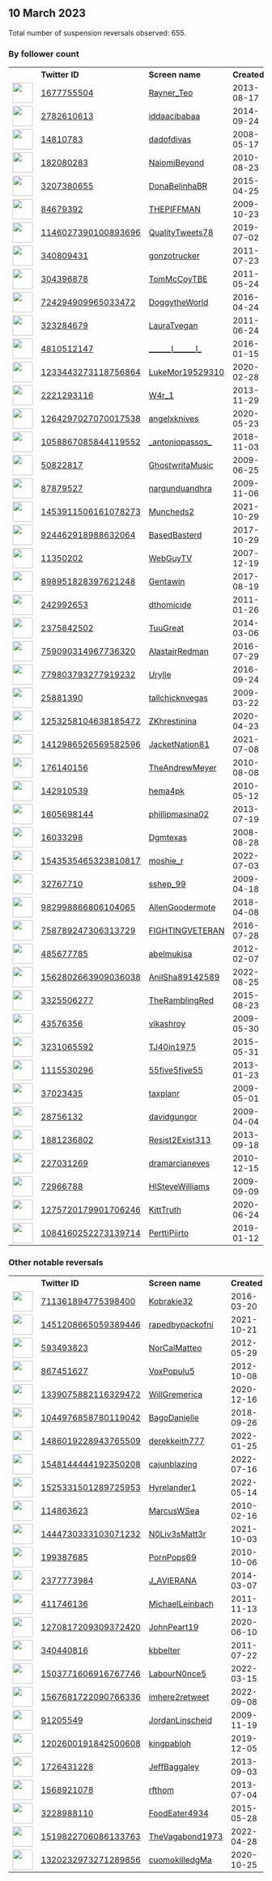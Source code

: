 
## 10 March 2023
Total number of suspension reversals observed: 655.

### By follower count
<table><tr><th></th><th align="left">Twitter ID</th><th align="left">Screen name</th>
<th align="left">Created</th><th align="left">Status</th><th align="left">Suspended</th><th align="left">Followers</th>
<tr><td><a href="https://pbs.twimg.com/profile_images/730739471847546880/QH8n1ZsL_normal.jpg"><img src="https://pbs.twimg.com/profile_images/730739471847546880/QH8n1ZsL_normal.jpg" width="40px" height="40px" align="center"/></a></td><td><a href="https://twitter.com/intent/user?user_id=1677755504">1677755504</a></td><td><a href="https://twitter.com/Rayner_Teo">Rayner_Teo</a></td><td>2013-08-17</td><td align="center"></td><td>2023-01-01</td><td>212739</td></tr>
<tr><td><a href="https://pbs.twimg.com/profile_images/1504395479907508232/uNm0OOIu_normal.jpg"><img src="https://pbs.twimg.com/profile_images/1504395479907508232/uNm0OOIu_normal.jpg" width="40px" height="40px" align="center"/></a></td><td><a href="https://twitter.com/intent/user?user_id=2782610613">2782610613</a></td><td><a href="https://twitter.com/iddaacibabaa">iddaacibabaa</a></td><td>2014-09-24</td><td align="center"></td><td>2022-05-12</td><td>187204</td></tr>
<tr><td><a href="https://pbs.twimg.com/profile_images/1627411622447677446/XBhBYSjX_normal.jpg"><img src="https://pbs.twimg.com/profile_images/1627411622447677446/XBhBYSjX_normal.jpg" width="40px" height="40px" align="center"/></a></td><td><a href="https://twitter.com/intent/user?user_id=14810783">14810783</a></td><td><a href="https://twitter.com/dadofdivas">dadofdivas</a></td><td>2008-05-17</td><td align="center"></td><td>2023-01-11</td><td>52727</td></tr>
<tr><td><a href="https://pbs.twimg.com/profile_images/1662656794668277761/_NAGrkTy_normal.jpg"><img src="https://pbs.twimg.com/profile_images/1662656794668277761/_NAGrkTy_normal.jpg" width="40px" height="40px" align="center"/></a></td><td><a href="https://twitter.com/intent/user?user_id=182080283">182080283</a></td><td><a href="https://twitter.com/NaiomiBeyond">NaiomiBeyond</a></td><td>2010-08-23</td><td align="center"></td><td></td><td>52517</td></tr>
<tr><td><a href="https://pbs.twimg.com/profile_images/1618212111615655939/m8DlvQhB_normal.jpg"><img src="https://pbs.twimg.com/profile_images/1618212111615655939/m8DlvQhB_normal.jpg" width="40px" height="40px" align="center"/></a></td><td><a href="https://twitter.com/intent/user?user_id=3207380655">3207380655</a></td><td><a href="https://twitter.com/DonaBelinhaBR">DonaBelinhaBR</a></td><td>2015-04-25</td><td align="center"></td><td></td><td>51888</td></tr>
<tr><td><a href="https://pbs.twimg.com/profile_images/1344543333947908097/PjJOaev9_normal.jpg"><img src="https://pbs.twimg.com/profile_images/1344543333947908097/PjJOaev9_normal.jpg" width="40px" height="40px" align="center"/></a></td><td><a href="https://twitter.com/intent/user?user_id=84679392">84679392</a></td><td><a href="https://twitter.com/THEPIFFMAN">THEPIFFMAN</a></td><td>2009-10-23</td><td align="center"></td><td>2022-11-12</td><td>45364</td></tr>
<tr><td><a href="https://pbs.twimg.com/profile_images/1519257719462666242/-YgfyCP5_normal.jpg"><img src="https://pbs.twimg.com/profile_images/1519257719462666242/-YgfyCP5_normal.jpg" width="40px" height="40px" align="center"/></a></td><td><a href="https://twitter.com/intent/user?user_id=1146027390100893696">1146027390100893696</a></td><td><a href="https://twitter.com/QualityTweets78">QualityTweets78</a></td><td>2019-07-02</td><td align="center"></td><td>2023-03-07</td><td>39443</td></tr>
<tr><td><a href="https://pbs.twimg.com/profile_images/1472114499/outlawtrucking_normal.jpg"><img src="https://pbs.twimg.com/profile_images/1472114499/outlawtrucking_normal.jpg" width="40px" height="40px" align="center"/></a></td><td><a href="https://twitter.com/intent/user?user_id=340809431">340809431</a></td><td><a href="https://twitter.com/gonzotrucker">gonzotrucker</a></td><td>2011-07-23</td><td align="center"></td><td>2023-01-28</td><td>34568</td></tr>
<tr><td><a href="https://pbs.twimg.com/profile_images/1190186407316340736/Gsok-YUk_normal.jpg"><img src="https://pbs.twimg.com/profile_images/1190186407316340736/Gsok-YUk_normal.jpg" width="40px" height="40px" align="center"/></a></td><td><a href="https://twitter.com/intent/user?user_id=304396878">304396878</a></td><td><a href="https://twitter.com/TomMcCoyTBE">TomMcCoyTBE</a></td><td>2011-05-24</td><td align="center">🔒</td><td></td><td>33020</td></tr>
<tr><td><a href="https://pbs.twimg.com/profile_images/985150110924500992/xLv16kkU_normal.jpg"><img src="https://pbs.twimg.com/profile_images/985150110924500992/xLv16kkU_normal.jpg" width="40px" height="40px" align="center"/></a></td><td><a href="https://twitter.com/intent/user?user_id=724294909965033472">724294909965033472</a></td><td><a href="https://twitter.com/DoggytheWorld">DoggytheWorld</a></td><td>2016-04-24</td><td align="center"></td><td>2023-01-07</td><td>24844</td></tr>
<tr><td><a href="https://pbs.twimg.com/profile_images/940941674930249728/X56k-WFm_normal.jpg"><img src="https://pbs.twimg.com/profile_images/940941674930249728/X56k-WFm_normal.jpg" width="40px" height="40px" align="center"/></a></td><td><a href="https://twitter.com/intent/user?user_id=323284679">323284679</a></td><td><a href="https://twitter.com/LauraTvegan">LauraTvegan</a></td><td>2011-06-24</td><td align="center"></td><td>2023-01-23</td><td>22253</td></tr>
<tr><td><a href="https://pbs.twimg.com/profile_images/1053870456040816641/LCXWPlT7_normal.jpg"><img src="https://pbs.twimg.com/profile_images/1053870456040816641/LCXWPlT7_normal.jpg" width="40px" height="40px" align="center"/></a></td><td><a href="https://twitter.com/intent/user?user_id=4810512147">4810512147</a></td><td><a href="https://twitter.com/______I______l_">______I______l_</a></td><td>2016-01-15</td><td align="center"></td><td></td><td>17107</td></tr>
<tr><td><a href="https://pbs.twimg.com/profile_images/1350677465002176514/Sh3szoFK_normal.jpg"><img src="https://pbs.twimg.com/profile_images/1350677465002176514/Sh3szoFK_normal.jpg" width="40px" height="40px" align="center"/></a></td><td><a href="https://twitter.com/intent/user?user_id=1233443273118756864">1233443273118756864</a></td><td><a href="https://twitter.com/LukeMor19529310">LukeMor19529310</a></td><td>2020-02-28</td><td align="center"></td><td>2022-05-01</td><td>16326</td></tr>
<tr><td><a href="https://pbs.twimg.com/profile_images/1670015923867258880/-vWub6Of_normal.jpg"><img src="https://pbs.twimg.com/profile_images/1670015923867258880/-vWub6Of_normal.jpg" width="40px" height="40px" align="center"/></a></td><td><a href="https://twitter.com/intent/user?user_id=2221293116">2221293116</a></td><td><a href="https://twitter.com/W4r_1">W4r_1</a></td><td>2013-11-29</td><td align="center"></td><td>2023-01-29</td><td>15300</td></tr>
<tr><td><a href="https://pbs.twimg.com/profile_images/1667631029165649924/VvtalJwM_normal.jpg"><img src="https://pbs.twimg.com/profile_images/1667631029165649924/VvtalJwM_normal.jpg" width="40px" height="40px" align="center"/></a></td><td><a href="https://twitter.com/intent/user?user_id=1264297027070017538">1264297027070017538</a></td><td><a href="https://twitter.com/angelxknives">angelxknives</a></td><td>2020-05-23</td><td align="center"></td><td>2023-03-01</td><td>12602</td></tr>
<tr><td><a href="https://pbs.twimg.com/profile_images/1479220725168971781/jOwZj5yk_normal.jpg"><img src="https://pbs.twimg.com/profile_images/1479220725168971781/jOwZj5yk_normal.jpg" width="40px" height="40px" align="center"/></a></td><td><a href="https://twitter.com/intent/user?user_id=1058867085844119552">1058867085844119552</a></td><td><a href="https://twitter.com/_antoniopassos_">_antoniopassos_</a></td><td>2018-11-03</td><td align="center"></td><td>2022-07-21</td><td>12078</td></tr>
<tr><td><a href="https://pbs.twimg.com/profile_images/1669669045136678918/4WoxHT_3_normal.jpg"><img src="https://pbs.twimg.com/profile_images/1669669045136678918/4WoxHT_3_normal.jpg" width="40px" height="40px" align="center"/></a></td><td><a href="https://twitter.com/intent/user?user_id=50822817">50822817</a></td><td><a href="https://twitter.com/GhostwritaMusic">GhostwritaMusic</a></td><td>2009-06-25</td><td align="center"></td><td></td><td>11045</td></tr>
<tr><td><a href="https://pbs.twimg.com/profile_images/1610710701366181890/oleFXFh7_normal.jpg"><img src="https://pbs.twimg.com/profile_images/1610710701366181890/oleFXFh7_normal.jpg" width="40px" height="40px" align="center"/></a></td><td><a href="https://twitter.com/intent/user?user_id=87879527">87879527</a></td><td><a href="https://twitter.com/nargunduandhra">nargunduandhra</a></td><td>2009-11-06</td><td align="center"></td><td>2023-01-08</td><td>10939</td></tr>
<tr><td><a href="https://pbs.twimg.com/profile_images/1672694501738188800/zqrnPKAK_normal.jpg"><img src="https://pbs.twimg.com/profile_images/1672694501738188800/zqrnPKAK_normal.jpg" width="40px" height="40px" align="center"/></a></td><td><a href="https://twitter.com/intent/user?user_id=1453911506161078273">1453911506161078273</a></td><td><a href="https://twitter.com/Muncheds2">Muncheds2</a></td><td>2021-10-29</td><td align="center"></td><td>2022-11-21</td><td>9878</td></tr>
<tr><td><a href="https://pbs.twimg.com/profile_images/970712029580447744/HJYPp-rd_normal.jpg"><img src="https://pbs.twimg.com/profile_images/970712029580447744/HJYPp-rd_normal.jpg" width="40px" height="40px" align="center"/></a></td><td><a href="https://twitter.com/intent/user?user_id=924462918988632064">924462918988632064</a></td><td><a href="https://twitter.com/BasedBasterd">BasedBasterd</a></td><td>2017-10-29</td><td align="center"></td><td></td><td>8728</td></tr>
<tr><td><a href="https://pbs.twimg.com/profile_images/1634046129892634626/I4DzAUmR_normal.jpg"><img src="https://pbs.twimg.com/profile_images/1634046129892634626/I4DzAUmR_normal.jpg" width="40px" height="40px" align="center"/></a></td><td><a href="https://twitter.com/intent/user?user_id=11350202">11350202</a></td><td><a href="https://twitter.com/WebGuyTV">WebGuyTV</a></td><td>2007-12-19</td><td align="center"></td><td>2023-01-26</td><td>7762</td></tr>
<tr><td><a href="https://pbs.twimg.com/profile_images/1665327375310262274/W3DJiKJu_normal.jpg"><img src="https://pbs.twimg.com/profile_images/1665327375310262274/W3DJiKJu_normal.jpg" width="40px" height="40px" align="center"/></a></td><td><a href="https://twitter.com/intent/user?user_id=898951828397621248">898951828397621248</a></td><td><a href="https://twitter.com/Gentawin">Gentawin</a></td><td>2017-08-19</td><td align="center"></td><td>2023-01-29</td><td>7456</td></tr>
<tr><td><a href="https://pbs.twimg.com/profile_images/1071195925245280256/4QgNNdEF_normal.jpg"><img src="https://pbs.twimg.com/profile_images/1071195925245280256/4QgNNdEF_normal.jpg" width="40px" height="40px" align="center"/></a></td><td><a href="https://twitter.com/intent/user?user_id=242992653">242992653</a></td><td><a href="https://twitter.com/dthomicide">dthomicide</a></td><td>2011-01-26</td><td align="center"></td><td></td><td>7209</td></tr>
<tr><td><a href="https://pbs.twimg.com/profile_images/1636110017014255616/TizrdRvA_normal.jpg"><img src="https://pbs.twimg.com/profile_images/1636110017014255616/TizrdRvA_normal.jpg" width="40px" height="40px" align="center"/></a></td><td><a href="https://twitter.com/intent/user?user_id=2375842502">2375842502</a></td><td><a href="https://twitter.com/TuuGreat">TuuGreat</a></td><td>2014-03-06</td><td align="center"></td><td></td><td>7172</td></tr>
<tr><td><a href="https://pbs.twimg.com/profile_images/1025734597370372101/iHE_75Pb_normal.jpg"><img src="https://pbs.twimg.com/profile_images/1025734597370372101/iHE_75Pb_normal.jpg" width="40px" height="40px" align="center"/></a></td><td><a href="https://twitter.com/intent/user?user_id=759090314967736320">759090314967736320</a></td><td><a href="https://twitter.com/AlastairRedman">AlastairRedman</a></td><td>2016-07-29</td><td align="center"></td><td>2023-03-04</td><td>7159</td></tr>
<tr><td><a href="https://pbs.twimg.com/profile_images/1665751987298738179/sHJDgQCZ_normal.jpg"><img src="https://pbs.twimg.com/profile_images/1665751987298738179/sHJDgQCZ_normal.jpg" width="40px" height="40px" align="center"/></a></td><td><a href="https://twitter.com/intent/user?user_id=779803793277919232">779803793277919232</a></td><td><a href="https://twitter.com/Urylle">Urylle</a></td><td>2016-09-24</td><td align="center"></td><td>2022-06-13</td><td>6772</td></tr>
<tr><td><a href="https://pbs.twimg.com/profile_images/1638252665674297344/oADeX952_normal.jpg"><img src="https://pbs.twimg.com/profile_images/1638252665674297344/oADeX952_normal.jpg" width="40px" height="40px" align="center"/></a></td><td><a href="https://twitter.com/intent/user?user_id=25881390">25881390</a></td><td><a href="https://twitter.com/tallchicknvegas">tallchicknvegas</a></td><td>2009-03-22</td><td align="center"></td><td></td><td>6536</td></tr>
<tr><td><a href="https://pbs.twimg.com/profile_images/1521171799723155457/AEYv-6kw_normal.jpg"><img src="https://pbs.twimg.com/profile_images/1521171799723155457/AEYv-6kw_normal.jpg" width="40px" height="40px" align="center"/></a></td><td><a href="https://twitter.com/intent/user?user_id=1253258104638185472">1253258104638185472</a></td><td><a href="https://twitter.com/ZKhrestinina">ZKhrestinina</a></td><td>2020-04-23</td><td align="center">👋</td><td>2022-07-26</td><td>6393</td></tr>
<tr><td><a href="https://pbs.twimg.com/profile_images/1650399470461284353/ol_mCwTk_normal.jpg"><img src="https://pbs.twimg.com/profile_images/1650399470461284353/ol_mCwTk_normal.jpg" width="40px" height="40px" align="center"/></a></td><td><a href="https://twitter.com/intent/user?user_id=1412986526569582596">1412986526569582596</a></td><td><a href="https://twitter.com/JacketNation81">JacketNation81</a></td><td>2021-07-08</td><td align="center">🚫</td><td>2022-07-29</td><td>6325</td></tr>
<tr><td><a href="https://pbs.twimg.com/profile_images/1653392278994714626/pDyaEaIs_normal.jpg"><img src="https://pbs.twimg.com/profile_images/1653392278994714626/pDyaEaIs_normal.jpg" width="40px" height="40px" align="center"/></a></td><td><a href="https://twitter.com/intent/user?user_id=176140156">176140156</a></td><td><a href="https://twitter.com/TheAndrewMeyer">TheAndrewMeyer</a></td><td>2010-08-08</td><td align="center"></td><td></td><td>6243</td></tr>
<tr><td><a href="https://pbs.twimg.com/profile_images/1562611269370249216/gwAfgnP8_normal.jpg"><img src="https://pbs.twimg.com/profile_images/1562611269370249216/gwAfgnP8_normal.jpg" width="40px" height="40px" align="center"/></a></td><td><a href="https://twitter.com/intent/user?user_id=142910539">142910539</a></td><td><a href="https://twitter.com/hema4pk">hema4pk</a></td><td>2010-05-12</td><td align="center"></td><td>2022-10-03</td><td>5759</td></tr>
<tr><td><a href="https://pbs.twimg.com/profile_images/1399064484203872258/BUPxHN8u_normal.jpg"><img src="https://pbs.twimg.com/profile_images/1399064484203872258/BUPxHN8u_normal.jpg" width="40px" height="40px" align="center"/></a></td><td><a href="https://twitter.com/intent/user?user_id=1605698144">1605698144</a></td><td><a href="https://twitter.com/phillipmasina02">phillipmasina02</a></td><td>2013-07-19</td><td align="center">🔒</td><td>2023-01-08</td><td>5358</td></tr>
<tr><td><a href="https://pbs.twimg.com/profile_images/1647595796324401153/K4D0RLk__normal.jpg"><img src="https://pbs.twimg.com/profile_images/1647595796324401153/K4D0RLk__normal.jpg" width="40px" height="40px" align="center"/></a></td><td><a href="https://twitter.com/intent/user?user_id=16033298">16033298</a></td><td><a href="https://twitter.com/Dgmtexas">Dgmtexas</a></td><td>2008-08-28</td><td align="center"></td><td></td><td>5233</td></tr>
<tr><td><a href="https://pbs.twimg.com/profile_images/1636774254875123712/xQ_GWQ43_normal.jpg"><img src="https://pbs.twimg.com/profile_images/1636774254875123712/xQ_GWQ43_normal.jpg" width="40px" height="40px" align="center"/></a></td><td><a href="https://twitter.com/intent/user?user_id=1543535465323810817">1543535465323810817</a></td><td><a href="https://twitter.com/moshie_r">moshie_r</a></td><td>2022-07-03</td><td align="center">👋</td><td>2023-05-07</td><td>4704</td></tr>
<tr><td><a href="https://pbs.twimg.com/profile_images/939168954622255104/OuJqEIFz_normal.jpg"><img src="https://pbs.twimg.com/profile_images/939168954622255104/OuJqEIFz_normal.jpg" width="40px" height="40px" align="center"/></a></td><td><a href="https://twitter.com/intent/user?user_id=32767710">32767710</a></td><td><a href="https://twitter.com/sshep_99">sshep_99</a></td><td>2009-04-18</td><td align="center"></td><td>2022-08-19</td><td>4623</td></tr>
<tr><td><a href="https://pbs.twimg.com/profile_images/985388092470251520/f1nkP9Ca_normal.jpg"><img src="https://pbs.twimg.com/profile_images/985388092470251520/f1nkP9Ca_normal.jpg" width="40px" height="40px" align="center"/></a></td><td><a href="https://twitter.com/intent/user?user_id=982998866806104065">982998866806104065</a></td><td><a href="https://twitter.com/AllenGoodermote">AllenGoodermote</a></td><td>2018-04-08</td><td align="center"></td><td></td><td>4182</td></tr>
<tr><td><a href="https://pbs.twimg.com/profile_images/759458733508349952/3Q4U8dUK_normal.jpg"><img src="https://pbs.twimg.com/profile_images/759458733508349952/3Q4U8dUK_normal.jpg" width="40px" height="40px" align="center"/></a></td><td><a href="https://twitter.com/intent/user?user_id=758789247306313729">758789247306313729</a></td><td><a href="https://twitter.com/FIGHTINGVETERAN">FIGHTINGVETERAN</a></td><td>2016-07-28</td><td align="center"></td><td></td><td>3991</td></tr>
<tr><td><a href="https://pbs.twimg.com/profile_images/1643662355861995533/_4I-69iO_normal.jpg"><img src="https://pbs.twimg.com/profile_images/1643662355861995533/_4I-69iO_normal.jpg" width="40px" height="40px" align="center"/></a></td><td><a href="https://twitter.com/intent/user?user_id=485677785">485677785</a></td><td><a href="https://twitter.com/abelmukisa">abelmukisa</a></td><td>2012-02-07</td><td align="center"></td><td>2023-01-13</td><td>3902</td></tr>
<tr><td><a href="https://pbs.twimg.com/profile_images/1588900341390594049/reBBW1wN_normal.jpg"><img src="https://pbs.twimg.com/profile_images/1588900341390594049/reBBW1wN_normal.jpg" width="40px" height="40px" align="center"/></a></td><td><a href="https://twitter.com/intent/user?user_id=1562802663909036038">1562802663909036038</a></td><td><a href="https://twitter.com/AnilSha89142589">AnilSha89142589</a></td><td>2022-08-25</td><td align="center"></td><td>2022-11-26</td><td>3708</td></tr>
<tr><td><a href="https://pbs.twimg.com/profile_images/641222434650112000/IwCSdNir_normal.jpg"><img src="https://pbs.twimg.com/profile_images/641222434650112000/IwCSdNir_normal.jpg" width="40px" height="40px" align="center"/></a></td><td><a href="https://twitter.com/intent/user?user_id=3325506277">3325506277</a></td><td><a href="https://twitter.com/TheRamblingRed">TheRamblingRed</a></td><td>2015-08-23</td><td align="center"></td><td>2023-01-11</td><td>3555</td></tr>
<tr><td><a href="https://pbs.twimg.com/profile_images/1314570573557587968/3Df4OK8A_normal.jpg"><img src="https://pbs.twimg.com/profile_images/1314570573557587968/3Df4OK8A_normal.jpg" width="40px" height="40px" align="center"/></a></td><td><a href="https://twitter.com/intent/user?user_id=43576356">43576356</a></td><td><a href="https://twitter.com/vikashroy">vikashroy</a></td><td>2009-05-30</td><td align="center"></td><td></td><td>3514</td></tr>
<tr><td><a href="https://pbs.twimg.com/profile_images/1466499629806145536/wxnaZdzs_normal.jpg"><img src="https://pbs.twimg.com/profile_images/1466499629806145536/wxnaZdzs_normal.jpg" width="40px" height="40px" align="center"/></a></td><td><a href="https://twitter.com/intent/user?user_id=3231065592">3231065592</a></td><td><a href="https://twitter.com/TJ40in1975">TJ40in1975</a></td><td>2015-05-31</td><td align="center"></td><td>2022-10-07</td><td>3512</td></tr>
<tr><td><a href="https://pbs.twimg.com/profile_images/1672061873032777728/j1e5K9vu_normal.jpg"><img src="https://pbs.twimg.com/profile_images/1672061873032777728/j1e5K9vu_normal.jpg" width="40px" height="40px" align="center"/></a></td><td><a href="https://twitter.com/intent/user?user_id=1115530296">1115530296</a></td><td><a href="https://twitter.com/55five5five55">55five5five55</a></td><td>2013-01-23</td><td align="center"></td><td></td><td>3504</td></tr>
<tr><td><a href="https://pbs.twimg.com/profile_images/655807667/Beidle__John3_normal.JPG"><img src="https://pbs.twimg.com/profile_images/655807667/Beidle__John3_normal.JPG" width="40px" height="40px" align="center"/></a></td><td><a href="https://twitter.com/intent/user?user_id=37023435">37023435</a></td><td><a href="https://twitter.com/taxplanr">taxplanr</a></td><td>2009-05-01</td><td align="center"></td><td>2022-07-27</td><td>3458</td></tr>
<tr><td><a href="https://pbs.twimg.com/profile_images/1484388083399159810/te_Ic1pq_normal.jpg"><img src="https://pbs.twimg.com/profile_images/1484388083399159810/te_Ic1pq_normal.jpg" width="40px" height="40px" align="center"/></a></td><td><a href="https://twitter.com/intent/user?user_id=28756132">28756132</a></td><td><a href="https://twitter.com/davidgungor">davidgungor</a></td><td>2009-04-04</td><td align="center"></td><td>2023-01-09</td><td>3454</td></tr>
<tr><td><a href="https://pbs.twimg.com/profile_images/1545136477193084929/_a_DnP8V_normal.jpg"><img src="https://pbs.twimg.com/profile_images/1545136477193084929/_a_DnP8V_normal.jpg" width="40px" height="40px" align="center"/></a></td><td><a href="https://twitter.com/intent/user?user_id=1881236802">1881236802</a></td><td><a href="https://twitter.com/Resist2Exist313">Resist2Exist313</a></td><td>2013-09-18</td><td align="center"></td><td>2022-08-22</td><td>3448</td></tr>
<tr><td><a href="https://pbs.twimg.com/profile_images/1612425195116961793/pM7Y5p8d_normal.jpg"><img src="https://pbs.twimg.com/profile_images/1612425195116961793/pM7Y5p8d_normal.jpg" width="40px" height="40px" align="center"/></a></td><td><a href="https://twitter.com/intent/user?user_id=227031269">227031269</a></td><td><a href="https://twitter.com/dramarcianeves">dramarcianeves</a></td><td>2010-12-15</td><td align="center"></td><td>2023-01-13</td><td>3221</td></tr>
<tr><td><a href="https://pbs.twimg.com/profile_images/1481742223859322880/QCS5i9cl_normal.jpg"><img src="https://pbs.twimg.com/profile_images/1481742223859322880/QCS5i9cl_normal.jpg" width="40px" height="40px" align="center"/></a></td><td><a href="https://twitter.com/intent/user?user_id=72966788">72966788</a></td><td><a href="https://twitter.com/HISteveWilliams">HISteveWilliams</a></td><td>2009-09-09</td><td align="center"></td><td>2022-03-08</td><td>3188</td></tr>
<tr><td><a href="https://pbs.twimg.com/profile_images/1472024478087528449/1EXuK_b0_normal.jpg"><img src="https://pbs.twimg.com/profile_images/1472024478087528449/1EXuK_b0_normal.jpg" width="40px" height="40px" align="center"/></a></td><td><a href="https://twitter.com/intent/user?user_id=1275720179901706246">1275720179901706246</a></td><td><a href="https://twitter.com/KittTruth">KittTruth</a></td><td>2020-06-24</td><td align="center"></td><td>2022-11-14</td><td>3179</td></tr>
<tr><td><a href="https://pbs.twimg.com/profile_images/1229901121092825089/QEFSMTWz_normal.jpg"><img src="https://pbs.twimg.com/profile_images/1229901121092825089/QEFSMTWz_normal.jpg" width="40px" height="40px" align="center"/></a></td><td><a href="https://twitter.com/intent/user?user_id=1084160252273139714">1084160252273139714</a></td><td><a href="https://twitter.com/PerttiPiirto">PerttiPiirto</a></td><td>2019-01-12</td><td align="center"></td><td>2023-01-14</td><td>3139</td></tr>
</table>

### Other notable reversals
<table><tr><th></th><th align="left">Twitter ID</th><th align="left">Screen name</th>
<th align="left">Created</th><th align="left">Status</th><th align="left">Suspended</th><th align="left">Followers</th>
<tr><td><a href="https://pbs.twimg.com/profile_images/1379889005433602056/BSqy-KyO_normal.jpg"><img src="https://pbs.twimg.com/profile_images/1379889005433602056/BSqy-KyO_normal.jpg" width="40px" height="40px" align="center"/></a></td><td><a href="https://twitter.com/intent/user?user_id=711361894775398400">711361894775398400</a></td><td><a href="https://twitter.com/Kobrakie32">Kobrakie32</a></td><td>2016-03-20</td><td align="center"></td><td>2022-11-06</td><td>120</td></tr>
<tr><td><a href="https://pbs.twimg.com/profile_images/1585113062629310465/EhgqB2lv_normal.jpg"><img src="https://pbs.twimg.com/profile_images/1585113062629310465/EhgqB2lv_normal.jpg" width="40px" height="40px" align="center"/></a></td><td><a href="https://twitter.com/intent/user?user_id=1451208665059389446">1451208665059389446</a></td><td><a href="https://twitter.com/rapedbypackofni">rapedbypackofni</a></td><td>2021-10-21</td><td align="center"></td><td>2022-12-02</td><td>830</td></tr>
<tr><td><a href="https://pbs.twimg.com/profile_images/1640070098533883905/LyCTLdxc_normal.jpg"><img src="https://pbs.twimg.com/profile_images/1640070098533883905/LyCTLdxc_normal.jpg" width="40px" height="40px" align="center"/></a></td><td><a href="https://twitter.com/intent/user?user_id=593493823">593493823</a></td><td><a href="https://twitter.com/NorCalMatteo">NorCalMatteo</a></td><td>2012-05-29</td><td align="center"></td><td>2022-12-07</td><td>1636</td></tr>
<tr><td><a href="https://pbs.twimg.com/profile_images/1586317290445758464/vxv2s745_normal.jpg"><img src="https://pbs.twimg.com/profile_images/1586317290445758464/vxv2s745_normal.jpg" width="40px" height="40px" align="center"/></a></td><td><a href="https://twitter.com/intent/user?user_id=867451627">867451627</a></td><td><a href="https://twitter.com/VoxPopulu5">VoxPopulu5</a></td><td>2012-10-08</td><td align="center"></td><td>2022-11-30</td><td>107</td></tr>
<tr><td><a href="https://pbs.twimg.com/profile_images/1349089665681387520/O8lA7wan_normal.jpg"><img src="https://pbs.twimg.com/profile_images/1349089665681387520/O8lA7wan_normal.jpg" width="40px" height="40px" align="center"/></a></td><td><a href="https://twitter.com/intent/user?user_id=1339075882116329472">1339075882116329472</a></td><td><a href="https://twitter.com/WillGremerica">WillGremerica</a></td><td>2020-12-16</td><td align="center"></td><td>2023-01-24</td><td>545</td></tr>
<tr><td><a href="https://pbs.twimg.com/profile_images/1534516230270468097/faHsseJl_normal.jpg"><img src="https://pbs.twimg.com/profile_images/1534516230270468097/faHsseJl_normal.jpg" width="40px" height="40px" align="center"/></a></td><td><a href="https://twitter.com/intent/user?user_id=1044976858780119042">1044976858780119042</a></td><td><a href="https://twitter.com/BagoDanielle">BagoDanielle</a></td><td>2018-09-26</td><td align="center"></td><td>2022-12-07</td><td>1648</td></tr>
<tr><td><a href="https://pbs.twimg.com/profile_images/1641555506404769792/8nPn5xK5_normal.jpg"><img src="https://pbs.twimg.com/profile_images/1641555506404769792/8nPn5xK5_normal.jpg" width="40px" height="40px" align="center"/></a></td><td><a href="https://twitter.com/intent/user?user_id=1486019228943765509">1486019228943765509</a></td><td><a href="https://twitter.com/derekkeith777">derekkeith777</a></td><td>2022-01-25</td><td align="center"></td><td>2022-12-13</td><td>148</td></tr>
<tr><td><a href="https://pbs.twimg.com/profile_images/1647330564519649282/pLNx5_uZ_normal.jpg"><img src="https://pbs.twimg.com/profile_images/1647330564519649282/pLNx5_uZ_normal.jpg" width="40px" height="40px" align="center"/></a></td><td><a href="https://twitter.com/intent/user?user_id=1548144444192350208">1548144444192350208</a></td><td><a href="https://twitter.com/cajunblazing">cajunblazing</a></td><td>2022-07-16</td><td align="center"></td><td>2023-02-08</td><td>27</td></tr>
<tr><td><a href="https://pbs.twimg.com/profile_images/1574818065661001729/GYFn7VKs_normal.jpg"><img src="https://pbs.twimg.com/profile_images/1574818065661001729/GYFn7VKs_normal.jpg" width="40px" height="40px" align="center"/></a></td><td><a href="https://twitter.com/intent/user?user_id=1525331501289725953">1525331501289725953</a></td><td><a href="https://twitter.com/Hyrelander1">Hyrelander1</a></td><td>2022-05-14</td><td align="center"></td><td>2022-12-08</td><td>162</td></tr>
<tr><td><a href="https://pbs.twimg.com/profile_images/1303914949169750016/HvgF6MJu_normal.jpg"><img src="https://pbs.twimg.com/profile_images/1303914949169750016/HvgF6MJu_normal.jpg" width="40px" height="40px" align="center"/></a></td><td><a href="https://twitter.com/intent/user?user_id=114863623">114863623</a></td><td><a href="https://twitter.com/MarcusWSea">MarcusWSea</a></td><td>2010-02-16</td><td align="center"></td><td>2023-01-25</td><td>232</td></tr>
<tr><td><a href="https://pbs.twimg.com/profile_images/1543045915753193476/vQS0DUJt_normal.jpg"><img src="https://pbs.twimg.com/profile_images/1543045915753193476/vQS0DUJt_normal.jpg" width="40px" height="40px" align="center"/></a></td><td><a href="https://twitter.com/intent/user?user_id=1444730333103071232">1444730333103071232</a></td><td><a href="https://twitter.com/N0Liv3sMatt3r">N0Liv3sMatt3r</a></td><td>2021-10-03</td><td align="center"></td><td>2022-11-30</td><td>349</td></tr>
<tr><td><a href="https://pbs.twimg.com/profile_images/896444491531395072/gepbhPJb_normal.jpg"><img src="https://pbs.twimg.com/profile_images/896444491531395072/gepbhPJb_normal.jpg" width="40px" height="40px" align="center"/></a></td><td><a href="https://twitter.com/intent/user?user_id=199387685">199387685</a></td><td><a href="https://twitter.com/PornPops69">PornPops69</a></td><td>2010-10-06</td><td align="center"></td><td>2023-01-25</td><td>1743</td></tr>
<tr><td><a href="https://pbs.twimg.com/profile_images/1671193652352122880/2BuqAiGB_normal.jpg"><img src="https://pbs.twimg.com/profile_images/1671193652352122880/2BuqAiGB_normal.jpg" width="40px" height="40px" align="center"/></a></td><td><a href="https://twitter.com/intent/user?user_id=2377773984">2377773984</a></td><td><a href="https://twitter.com/J_AVIERANA">J_AVIERANA</a></td><td>2014-03-07</td><td align="center"></td><td>2023-01-19</td><td>794</td></tr>
<tr><td><a href="https://pbs.twimg.com/profile_images/1025320215125680128/issYDZbm_normal.jpg"><img src="https://pbs.twimg.com/profile_images/1025320215125680128/issYDZbm_normal.jpg" width="40px" height="40px" align="center"/></a></td><td><a href="https://twitter.com/intent/user?user_id=411746136">411746136</a></td><td><a href="https://twitter.com/MichaelLeinbach">MichaelLeinbach</a></td><td>2011-11-13</td><td align="center"></td><td>2023-02-01</td><td>503</td></tr>
<tr><td><a href="https://pbs.twimg.com/profile_images/1270817610326773760/ZKou9iDP_normal.jpg"><img src="https://pbs.twimg.com/profile_images/1270817610326773760/ZKou9iDP_normal.jpg" width="40px" height="40px" align="center"/></a></td><td><a href="https://twitter.com/intent/user?user_id=1270817209309372420">1270817209309372420</a></td><td><a href="https://twitter.com/JohnPeart19">JohnPeart19</a></td><td>2020-06-10</td><td align="center"></td><td>2022-12-20</td><td>84</td></tr>
<tr><td><a href="https://pbs.twimg.com/profile_images/454282995474501632/b9FY8tXk_normal.jpeg"><img src="https://pbs.twimg.com/profile_images/454282995474501632/b9FY8tXk_normal.jpeg" width="40px" height="40px" align="center"/></a></td><td><a href="https://twitter.com/intent/user?user_id=340440816">340440816</a></td><td><a href="https://twitter.com/kbbelter">kbbelter</a></td><td>2011-07-22</td><td align="center"></td><td>2023-03-01</td><td>121</td></tr>
<tr><td><a href="https://pbs.twimg.com/profile_images/1503775198662770693/uQhD9M_i_normal.jpg"><img src="https://pbs.twimg.com/profile_images/1503775198662770693/uQhD9M_i_normal.jpg" width="40px" height="40px" align="center"/></a></td><td><a href="https://twitter.com/intent/user?user_id=1503771606916767746">1503771606916767746</a></td><td><a href="https://twitter.com/LabourN0nce5">LabourN0nce5</a></td><td>2022-03-15</td><td align="center"></td><td>2022-12-23</td><td>306</td></tr>
<tr><td><a href="https://pbs.twimg.com/profile_images/1655795476782891008/YOJ6K6RL_normal.jpg"><img src="https://pbs.twimg.com/profile_images/1655795476782891008/YOJ6K6RL_normal.jpg" width="40px" height="40px" align="center"/></a></td><td><a href="https://twitter.com/intent/user?user_id=1567681722090766336">1567681722090766336</a></td><td><a href="https://twitter.com/imhere2retweet">imhere2retweet</a></td><td>2022-09-08</td><td align="center"></td><td>2023-03-08</td><td>540</td></tr>
<tr><td><a href="https://pbs.twimg.com/profile_images/868232643501936640/n73ycKCs_normal.jpg"><img src="https://pbs.twimg.com/profile_images/868232643501936640/n73ycKCs_normal.jpg" width="40px" height="40px" align="center"/></a></td><td><a href="https://twitter.com/intent/user?user_id=91205549">91205549</a></td><td><a href="https://twitter.com/JordanLinscheid">JordanLinscheid</a></td><td>2009-11-19</td><td align="center"></td><td>2022-11-07</td><td>305</td></tr>
<tr><td><a href="https://pbs.twimg.com/profile_images/1213739629175885824/3OCmqF4D_normal.jpg"><img src="https://pbs.twimg.com/profile_images/1213739629175885824/3OCmqF4D_normal.jpg" width="40px" height="40px" align="center"/></a></td><td><a href="https://twitter.com/intent/user?user_id=1202600191842500608">1202600191842500608</a></td><td><a href="https://twitter.com/kingpabloh">kingpabloh</a></td><td>2019-12-05</td><td align="center"></td><td>2023-01-11</td><td>68</td></tr>
<tr><td><a href="https://pbs.twimg.com/profile_images/1534478098858754051/B2HlQbzM_normal.jpg"><img src="https://pbs.twimg.com/profile_images/1534478098858754051/B2HlQbzM_normal.jpg" width="40px" height="40px" align="center"/></a></td><td><a href="https://twitter.com/intent/user?user_id=1726431228">1726431228</a></td><td><a href="https://twitter.com/JeffBaggaley">JeffBaggaley</a></td><td>2013-09-03</td><td align="center"></td><td>2022-12-29</td><td>387</td></tr>
<tr><td><a href="https://abs.twimg.com/sticky/default_profile_images/default_profile_normal.png"><img src="https://abs.twimg.com/sticky/default_profile_images/default_profile_normal.png" width="40px" height="40px" align="center"/></a></td><td><a href="https://twitter.com/intent/user?user_id=1568921078">1568921078</a></td><td><a href="https://twitter.com/rfthom">rfthom</a></td><td>2013-07-04</td><td align="center"></td><td>2023-02-09</td><td>10</td></tr>
<tr><td><a href="https://pbs.twimg.com/profile_images/1589564716157911040/0m2ShM6j_normal.jpg"><img src="https://pbs.twimg.com/profile_images/1589564716157911040/0m2ShM6j_normal.jpg" width="40px" height="40px" align="center"/></a></td><td><a href="https://twitter.com/intent/user?user_id=3228988110">3228988110</a></td><td><a href="https://twitter.com/FoodEater4934">FoodEater4934</a></td><td>2015-05-28</td><td align="center"></td><td>2022-11-30</td><td>221</td></tr>
<tr><td><a href="https://pbs.twimg.com/profile_images/1519864569715384322/Y-i0IxcH_normal.jpg"><img src="https://pbs.twimg.com/profile_images/1519864569715384322/Y-i0IxcH_normal.jpg" width="40px" height="40px" align="center"/></a></td><td><a href="https://twitter.com/intent/user?user_id=1519822706086133763">1519822706086133763</a></td><td><a href="https://twitter.com/TheVagabond1973">TheVagabond1973</a></td><td>2022-04-28</td><td align="center"></td><td>2022-11-29</td><td>62</td></tr>
<tr><td><a href="https://pbs.twimg.com/profile_images/1348359326667309060/K3l4ZLj5_normal.jpg"><img src="https://pbs.twimg.com/profile_images/1348359326667309060/K3l4ZLj5_normal.jpg" width="40px" height="40px" align="center"/></a></td><td><a href="https://twitter.com/intent/user?user_id=1320232973271289856">1320232973271289856</a></td><td><a href="https://twitter.com/cuomokilledgMa">cuomokilledgMa</a></td><td>2020-10-25</td><td align="center"></td><td>2023-01-02</td><td>384</td></tr>
</table>
